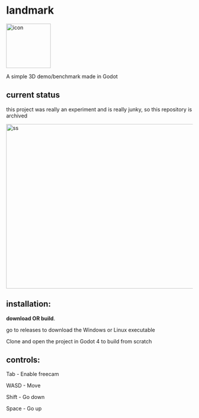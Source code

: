 # landmark 
<img width="120" height="120" alt="icon" src="https://github.com/user-attachments/assets/f688d17e-e1ae-4156-aa63-dee47e3aaf44" />

A simple 3D demo/benchmark made in Godot

## current status
this project was really an experiment and is really junky, so this repository is archived


<img width="1009" height="444" alt="ss" src="https://github.com/user-attachments/assets/130e9766-91e4-4c20-a344-d9b18ff3e629" />

## installation:

**download OR build**.

go to releases to download the Windows or Linux executable

Clone and open the project in Godot 4 to build from scratch

## controls:

Tab - Enable freecam

WASD - Move

Shift - Go down

Space - Go up
